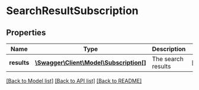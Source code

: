# SearchResultSubscription

## Properties
Name | Type | Description | Notes
------------ | ------------- | ------------- | -------------
**results** | [**\Swagger\Client\Model\Subscription[]**](Subscription.md) | The search results | [optional] 

[[Back to Model list]](../README.md#documentation-for-models) [[Back to API list]](../README.md#documentation-for-api-endpoints) [[Back to README]](../README.md)


